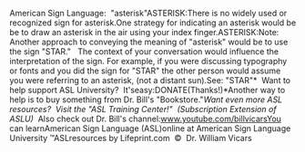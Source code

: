 American Sign Language:  "asterisk"ASTERISK:There is no widely used or recognized 
sign for asterisk.One strategy for indicating an asterisk would be be to draw an asterisk in the 
air using your index finger.ASTERISK:Note: Another approach to conveying 
the meaning of "asterisk" would be to use the sign "STAR."   
The context of your conversation would influence the interpretation of the sign. 
For example, if you were discussing typography or fonts and you did the sign for 
"STAR" the other person would assume you were referring to an asterisk, (not a 
distant sun).See: "STAR"* 
Want to help support ASL University?  It'seasy:DONATE(Thanks!)*Another way to help is to buy something from Dr. Bill's "Bookstore."*Want even more ASL resources?  Visit the "ASL Training Center!"  (Subscription 
Extension of ASLU)*  Also check out Dr. Bill's channel:www.youtube.com/billvicarsYou can learnAmerican Sign Language (ASL)online at American Sign Language University ™ASLresources by Lifeprint.com  ©  Dr. William Vicars